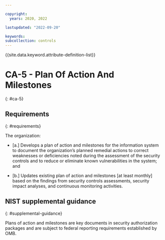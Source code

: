 ```yaml
---

copyright:
  years: 2020, 2022

lastupdated: "2022-09-20"

keywords: 
subcollection: controls
---
```


{{site.data.keyword.attribute-definition-list}}

# CA-5 - Plan Of Action And Milestones
{: #ca-5}

## Requirements
{: #requirements}

The organization:

- \[a.\] Develops a plan of action and milestones for the information system to document the organization’s planned remedial actions to correct weaknesses or deficiencies noted during the assessment of the security controls and to reduce or eliminate known vulnerabilities in the system; and

- \[b.\] Updates existing plan of action and milestones [at least monthly] based on the findings from security controls assessments, security impact analyses, and continuous monitoring activities.

## NIST supplemental guidance
{: #supplemental-guidance}

Plans of action and milestones are key documents in security authorization packages and are subject to federal reporting requirements established by OMB.


